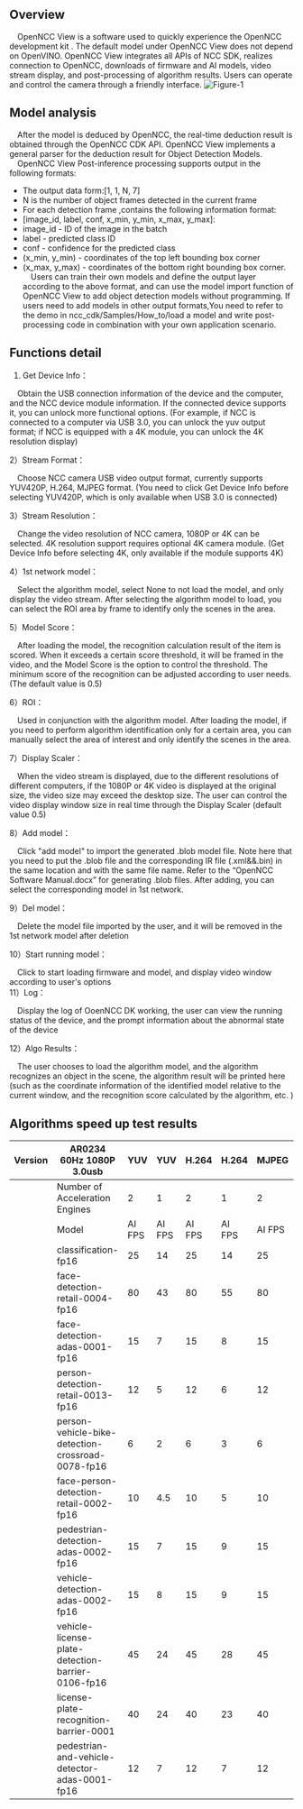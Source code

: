 ## Overview
&emsp;OpenNCC View is a software used to quickly experience the OpenNCC development kit . The default model under OpenNCC View does not depend on OpenVINO. OpenNCC View integrates all APIs of NCC SDK, realizes connection to OpenNCC, downloads of firmware and AI models, video stream display, and post-processing of algorithm results. Users can operate and control the camera through a friendly interface.
![Figure-1](/openncc/docimg/view_figure1.png)  

## Model analysis
&emsp;After the model is deduced by OpenNCC, the real-time deduction result is obtained through the OpenNCC CDK API. OpenNCC View implements a general parser for the deduction result for Object Detection Models.  
&emsp;OpenNCC View Post-inference processing supports output in the following formats:  

* The output data form:[1, 1, N, 7]
* N is the number of object frames detected in the current frame
* For each detection frame ,contains the following information format:
* [image_id, label, conf, x_min, y_min, x_max, y_max]:
* image_id - ID of the image in the batch
* label - predicted class ID
* conf - confidence for the predicted class
* (x_min, y_min) - coordinates of the top left bounding box corner
* (x_max, y_max) - coordinates of the bottom right bounding box corner.  
&emsp;Users can train their own models and define the output layer according to the above format, and can use the model import function of OpenNCC View to add object detection models without programming. If users need to add models in other output formats,You need to refer to the demo in ncc_cdk/Samples/How_to/load a model and write post-processing code in combination with your own application scenario.

## Functions detail
1) Get Device Info： 

&emsp;Obtain the USB connection information of the device and the computer, and the NCC device module information. If the connected device supports it, you can unlock more functional options. (For example, if NCC is connected to a computer via USB 3.0, you can unlock the yuv output format; if NCC is equipped with a 4K module, you can unlock the 4K resolution display)  

2）Stream Format：  

&emsp;Choose NCC camera USB video output format, currently supports YUV420P, H.264, MJPEG format. (You need to click Get Device Info before selecting YUV420P, which is only available when USB 3.0 is connected)  

3）Stream Resolution：  

&emsp;Change the video resolution of NCC camera, 1080P or 4K can be selected. 4K resolution support requires optional 4K camera module. (Get Device Info before selecting 4K, only available if the module supports 4K)  

4）1st network model：  

&emsp;Select the algorithm model, select None to not load the model, and only display the video stream. After selecting the algorithm model to load, you can select the ROI area by frame to identify only the scenes in the area.  

5）Model Score：  

&emsp;After loading the model, the recognition calculation result of the item is scored. When it exceeds a certain score threshold, it will be framed in the video, and the Model Score is the option to control the threshold. The minimum score of the recognition can be adjusted according to user needs. (The default value is 0.5)  

6）ROI：  

&emsp;Used in conjunction with the algorithm model. After loading the model, if you need to perform algorithm identification only for a certain area, you can manually select the area of interest and only identify the scenes in the area.  

7）Display Scaler：  

&emsp;When the video stream is displayed, due to the different resolutions of different computers, if the 1080P or 4K video is displayed at the original size, the video size may exceed the desktop size. The user can control the video display window size in real time through the Display Scaler (default value 0.5)  

8）Add model：  

&emsp;Click "add model" to import the generated .blob model file. Note here that you need to put the .blob file and the corresponding IR file (.xml&&.bin) in the same location and with the same file name. Refer to the “OpenNCC Software Manual.docx” for generating .blob files. After adding, you can select the corresponding model in 1st network.  

9）Del model：  

&emsp;Delete the model file imported by the user, and it will be removed in the 1st network model after deletion  

10）Start running model：  

&emsp;Click to start loading firmware and model, and display video window according to user's options  
11）Log：  

&emsp;Display the log of OoenNCC DK working, the user can view the running status of the device, and the prompt information about the abnormal state of the device  

12）Algo Results：

&emsp;The user chooses to load the algorithm model, and the algorithm recognizes an object in the scene, the algorithm result will be printed here (such as the coordinate information of the identified model relative to the current window, and the recognition score calculated by the algorithm, etc. )

## Algorithms speed up test results

| Version | AR0234 60Hz 1080P 3.0usb                          | YUV    | YUV    | H.264  | H.264  | MJPEG  | MJPEG  |
| ------- | ------------------------------------------------- | ------ | ------ | ------ | ------ | ------ | ------ |
|         | Number of Acceleration Engines                    | 2      | 1      | 2      | 1      | 2      | 1      |
|         | Model                                             | AI FPS | AI FPS | AI FPS | AI FPS | AI FPS | AI FPS |
|         | classification-fp16                               | 25     | 14     | 25     | 14     | 25     | 14     |
|         | face-detection-retail-0004-fp16                   | 80     | 43     | 80     | 55     | 80     | 52     |
|         | face-detection-adas-0001-fp16                     | 15     | 7      | 15     | 8      | 15     | 8      |
|         | person-detection-retail-0013-fp16                 | 12     | 5      | 12     | 6      | 12     | 6      |
|         | person-vehicle-bike-detection-crossroad-0078-fp16 | 6      | 2      | 6      | 3      | 6      | 3      |
|         | face-person-detection-retail-0002-fp16            | 10     | 4.5    | 10     | 5      | 10     | 5      |
|         | pedestrian-detection-adas-0002-fp16               | 15     | 7      | 15     | 9      | 15     | 9      |
|         | vehicle-detection-adas-0002-fp16                  | 15     | 8      | 15     | 9      | 15     | 9      |
|         | vehicle-license-plate-detection-barrier-0106-fp16 | 45     | 24     | 45     | 28     | 45     | 29     |
|         | license-plate-recognition-barrier-0001            | 40     | 24     | 40     | 23     | 40     | 23     |
|         | pedestrian-and-vehicle-detector-adas-0001-fp16    | 12     | 7      | 12     | 7      | 12     | 7      |

